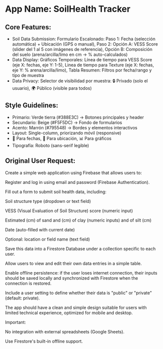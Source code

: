 # **App Name**: SoilHealth Tracker

## Core Features:

- Soil Data Submission: Formulario Escalonado: Paso 1: Fecha (selección automática) + Ubicación (GPS o manual), Paso 2: Opción A: VESS Score (slider del 1 al 5 con imágenes de referencia), Opción B: Composición del suelo (arena/arcilla/limo en cm → % auto-calculados)
- Data Display: Gráficos Temporales: Línea de tiempo para VESS Score (eje X: fechas, eje Y: 1-5), Linea de tiempo para Texture (eje X: fechas, eje Y: % arena/arcilla/limo), Tabla Resumen: Filtros por fecha/rango y tipo de muestra
- Data Privacy: Selector de visibilidad por muestra: 🔒 Privado (solo el usuario), 🌍 Público (visible para todos)

## Style Guidelines:

- Primario: Verde tierra (#388E3C) → Botones principales y header
- Secundario: Beige (#F5F5DC) → Fondo de formularios
- Acento: Marrón (#795548) → Bordes y elementos interactivos
- Layout: Single-column, priorizando móvil (responsive)
- 📅 Para fechas, 📍 Para ubicación, 📊 Para gráficos
- Tipografía: Roboto (sans-serif legible)

## Original User Request:
Create a simple web application using Firebase that allows users to:

Register and log in using email and password (Firebase Authentication).

Fill out a form to submit soil health data, including:

Soil structure type (dropdown or text field)

VESS (Visual Evaluation of Soil Structure) score (numeric input)

Estimated (cm) of sand and (cm) of clay (numeric inputs) and of silt (cm)

Date (auto-filled with current date)

Optional: location or field name (text field)

Save this data into a Firestore Database under a collection specific to each user.

Allow users to view and edit their own data entries in a simple table.

Enable offline persistence: if the user loses internet connection, their inputs should be saved locally and synchronized with Firestore when the connection is restored.

Include a user setting to define whether their data is "public" or "private" (default: private).

The app should have a clean and simple design suitable for users with limited technical experience, optimized for mobile and desktop.

Important:

No integration with external spreadsheets (Google Sheets).

Use Firestore's built-in offline support.
  